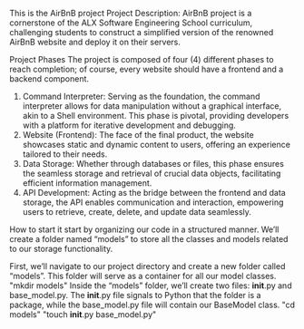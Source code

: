 This is the AirBnB project
Project Description:
AirBnB project is a cornerstone of the ALX Software Engineering School curriculum, challenging students to construct a simplified version of the renowned AirBnB website and deploy it on their servers. 

Project Phases
The project is composed of four (4) different phases to reach completion; of course, every website should have a frontend and a backend component.

1. Command Interpreter: Serving as the foundation, the command interpreter allows for data manipulation without a graphical interface, akin to a Shell environment. This phase is pivotal, providing developers with a platform for iterative development and debugging.
2. Website (Frontend): The face of the final product, the website showcases static and dynamic content to users, offering an experience tailored to their needs.
3. Data Storage: Whether through databases or files, this phase ensures the seamless storage and retrieval of crucial data objects, facilitating efficient information management.
4. API Development: Acting as the bridge between the frontend and data storage, the API enables communication and interaction, empowering users to retrieve, create, delete, and update data seamlessly.

How to start it
 start by organizing our code in a structured manner. We’ll create a folder named “models” to store all the classes and models related to our storage functionality.

First, we’ll navigate to our project directory and create a new folder called “models”. This folder will serve as a container for all our model classes.
"mkdir models"
Inside the “models” folder, we’ll create two files: __init__.py and base_model.py. The __init__.py file signals to Python that the folder is a package, while the base_model.py file will contain our BaseModel class.
"cd models"
"touch __init__.py base_model.py"


